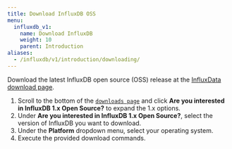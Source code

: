 ```yaml
---
title: Download InfluxDB OSS
menu:
  influxdb_v1:
    name: Download InfluxDB
    weight: 10
    parent: Introduction
aliases:
  - /influxdb/v1/introduction/downloading/
---
```


Download the latest InfluxDB open source (OSS) release at the [InfluxData download page](https://portal.influxdata.com/downloads). 

1. Scroll to the bottom of the [`downloads page`](https://portal.influxdata.com/downloads) and click **Are you interested in InfluxDB 1.x Open Source?** to expand the 1.x options. 
2. Under **Are you interested in InfluxDB 1.x Open Source?**, select the version of InfluxDB you want to download.
3. Under the **Platform** dropdown menu, select your operating system.
4. Execute the provided download commands.
